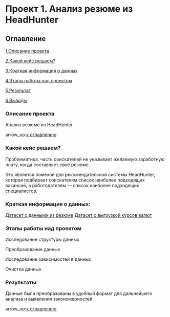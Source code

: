 # Проект 1. Анализ резюме из HeadHunter

## Оглавление

[1.Описание проекта](https://github.com/Alena0896/sf_data_science/tree/main/Project_1#Описание-проекта)

[2.Какой кейс решаем?](https://github.com/Alena0896/sf_data_science/tree/main/Project_1#Какой-кейс-решаем#)

[3.Краткая информация о данных](https://github.com/Alena0896/sf_data_science/tree/main/Project_1#Краткая-информация-о-данных)

[4.Этапы работы над проектом](https://github.com/Alena0896/sf_data_science/tree/main/Project_1#Этапы-работы-над-проектом)

[5.Результат](https://github.com/Alena0896/sf_data_science/tree/main/Project_1#Результат)

[6.Выводы](https://github.com/Alena0896/sf_data_science/tree/main/Project_1#Выводы)

### Описание проекта 

Анализ резюме из HeadHunter

arrow_up:[к оглавлению](https://github.com/Alena0896/sf_data_science/tree/main/Project_1#Оглавление)

### Какой кейс решаем? 

Проблематика: часть соискателей не указывает желаемую заработную плату, когда составляет своё резюме.

Это является помехой для рекомендательной системы HeadHunter, которая подбирает соискателям список наиболее подходящих вакансий, а работодателям — список наиболее подходящих специалистов.


### Краткая информация о данных:

[Датасет с данными из резюме](https://drive.google.com/file/d/1yYHT3_yJmrQehvKrEVRSOeqonURaCyq8/view?usp=sharing)
[Датасет с выгрузкой курсов валют](https://drive.google.com/file/d/1gUHlKUE2pj-LfPSqbWfpeK9lpsPGhYEL/view?usp=sharing)

### Этапы работы над проектом
Исследование структуры данных

Преобразование данных

Исследование зависимостей в данных

Очистка данных

### Результаты: 

Данные были преобразованы в удобный формат для дальнейшего анализа и выявления закономерностей 

arrow_up:[к оглавлению](https://github.com/Alena0896/sf_data_science/tree/main/Project_1#Оглавление)